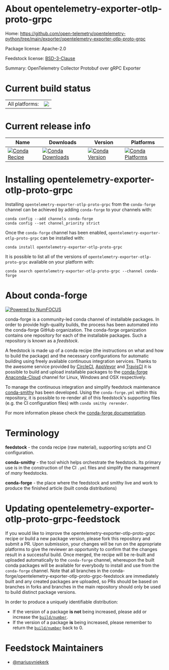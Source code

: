 About opentelemetry-exporter-otlp-proto-grpc
============================================

Home: https://github.com/open-telemetry/opentelemetry-python/tree/main/exporter/opentelemetry-exporter-otlp-proto-grpc

Package license: Apache-2.0

Feedstock license: [BSD-3-Clause](https://github.com/conda-forge/opentelemetry-exporter-otlp-proto-grpc-feedstock/blob/master/LICENSE.txt)

Summary: OpenTelemetry Collector Protobuf over gRPC Exporter

Current build status
====================


<table><tr><td>All platforms:</td>
    <td>
      <a href="https://dev.azure.com/conda-forge/feedstock-builds/_build/latest?definitionId=13860&branchName=master">
        <img src="https://dev.azure.com/conda-forge/feedstock-builds/_apis/build/status/opentelemetry-exporter-otlp-proto-grpc-feedstock?branchName=master">
      </a>
    </td>
  </tr>
</table>

Current release info
====================

| Name | Downloads | Version | Platforms |
| --- | --- | --- | --- |
| [![Conda Recipe](https://img.shields.io/badge/recipe-opentelemetry--exporter--otlp--proto--grpc-green.svg)](https://anaconda.org/conda-forge/opentelemetry-exporter-otlp-proto-grpc) | [![Conda Downloads](https://img.shields.io/conda/dn/conda-forge/opentelemetry-exporter-otlp-proto-grpc.svg)](https://anaconda.org/conda-forge/opentelemetry-exporter-otlp-proto-grpc) | [![Conda Version](https://img.shields.io/conda/vn/conda-forge/opentelemetry-exporter-otlp-proto-grpc.svg)](https://anaconda.org/conda-forge/opentelemetry-exporter-otlp-proto-grpc) | [![Conda Platforms](https://img.shields.io/conda/pn/conda-forge/opentelemetry-exporter-otlp-proto-grpc.svg)](https://anaconda.org/conda-forge/opentelemetry-exporter-otlp-proto-grpc) |

Installing opentelemetry-exporter-otlp-proto-grpc
=================================================

Installing `opentelemetry-exporter-otlp-proto-grpc` from the `conda-forge` channel can be achieved by adding `conda-forge` to your channels with:

```
conda config --add channels conda-forge
conda config --set channel_priority strict
```

Once the `conda-forge` channel has been enabled, `opentelemetry-exporter-otlp-proto-grpc` can be installed with:

```
conda install opentelemetry-exporter-otlp-proto-grpc
```

It is possible to list all of the versions of `opentelemetry-exporter-otlp-proto-grpc` available on your platform with:

```
conda search opentelemetry-exporter-otlp-proto-grpc --channel conda-forge
```


About conda-forge
=================

[![Powered by NumFOCUS](https://img.shields.io/badge/powered%20by-NumFOCUS-orange.svg?style=flat&colorA=E1523D&colorB=007D8A)](http://numfocus.org)

conda-forge is a community-led conda channel of installable packages.
In order to provide high-quality builds, the process has been automated into the
conda-forge GitHub organization. The conda-forge organization contains one repository
for each of the installable packages. Such a repository is known as a *feedstock*.

A feedstock is made up of a conda recipe (the instructions on what and how to build
the package) and the necessary configurations for automatic building using freely
available continuous integration services. Thanks to the awesome service provided by
[CircleCI](https://circleci.com/), [AppVeyor](https://www.appveyor.com/)
and [TravisCI](https://travis-ci.com/) it is possible to build and upload installable
packages to the [conda-forge](https://anaconda.org/conda-forge)
[Anaconda-Cloud](https://anaconda.org/) channel for Linux, Windows and OSX respectively.

To manage the continuous integration and simplify feedstock maintenance
[conda-smithy](https://github.com/conda-forge/conda-smithy) has been developed.
Using the ``conda-forge.yml`` within this repository, it is possible to re-render all of
this feedstock's supporting files (e.g. the CI configuration files) with ``conda smithy rerender``.

For more information please check the [conda-forge documentation](https://conda-forge.org/docs/).

Terminology
===========

**feedstock** - the conda recipe (raw material), supporting scripts and CI configuration.

**conda-smithy** - the tool which helps orchestrate the feedstock.
                   Its primary use is in the construction of the CI ``.yml`` files
                   and simplify the management of *many* feedstocks.

**conda-forge** - the place where the feedstock and smithy live and work to
                  produce the finished article (built conda distributions)


Updating opentelemetry-exporter-otlp-proto-grpc-feedstock
=========================================================

If you would like to improve the opentelemetry-exporter-otlp-proto-grpc recipe or build a new
package version, please fork this repository and submit a PR. Upon submission,
your changes will be run on the appropriate platforms to give the reviewer an
opportunity to confirm that the changes result in a successful build. Once
merged, the recipe will be re-built and uploaded automatically to the
`conda-forge` channel, whereupon the built conda packages will be available for
everybody to install and use from the `conda-forge` channel.
Note that all branches in the conda-forge/opentelemetry-exporter-otlp-proto-grpc-feedstock are
immediately built and any created packages are uploaded, so PRs should be based
on branches in forks and branches in the main repository should only be used to
build distinct package versions.

In order to produce a uniquely identifiable distribution:
 * If the version of a package **is not** being increased, please add or increase
   the [``build/number``](https://docs.conda.io/projects/conda-build/en/latest/resources/define-metadata.html#build-number-and-string).
 * If the version of a package **is** being increased, please remember to return
   the [``build/number``](https://docs.conda.io/projects/conda-build/en/latest/resources/define-metadata.html#build-number-and-string)
   back to 0.

Feedstock Maintainers
=====================

* [@mariusvniekerk](https://github.com/mariusvniekerk/)


<!-- dummy commit to enable rerendering -->

